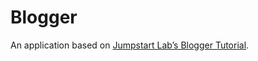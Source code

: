 # Blogger

An application based on [Jumpstart Lab’s Blogger Tutorial](http://tutorials.jumpstartlab.com/projects/blogger.html).
